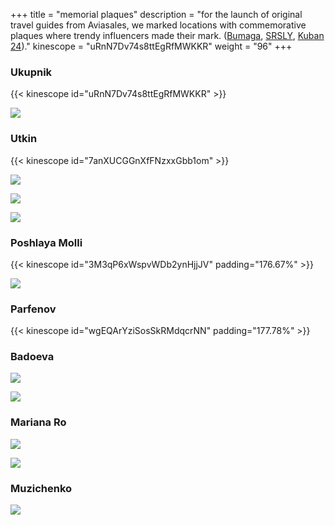 +++
title = "memorial plaques"
description = "for the launch of original travel guides from Aviasales, we marked locations with commemorative plaques where trendy influencers made their mark. ([Bumaga](https://web.archive.org/web/20211208160628/https://paperpaper.ru/papernews/2021/10/28/v-shesti-gorodah-rossii-poyavilis-sekr/), [SRSLY](https://web.archive.org/web/20211117022719/https://srsly.ru/article/show/14881/), [Kuban 24](https://www.youtube.com/watch?v=UebvUv6RIqo))."
kinescope = "uRnN7Dv74s8ttEgRfMWKKR"
weight = "96"
+++

### Ukupnik
{{< kinescope id="uRnN7Dv74s8ttEgRfMWKKR" >}}

![](/../../img/salo/salo-ukupnik.jpg)

### Utkin
{{< kinescope id="7anXUCGGnXfFNzxxGbb1om" >}}

![](/../../img/salo/salo-utkin-1.jpg)

![](/../../img/salo/salo-utkin-3.jpeg)

![](/../../img/salo/salo-utkin-4.png)

### Poshlaya Molli
{{< kinescope id="3M3qP6xWspvWDb2ynHjjJV" padding="176.67%" >}}

![](/../../img/salo/salo-molly.jpg)

### Parfenov
{{< kinescope id="wgEQArYziSosSkRMdqcrNN" padding="177.78%" >}}

### Badoeva
![](/../../img/salo/salo-badoeva-1.jpg)

![](/../../img/salo/salo-badoeva-2.jpg)

### Mariana Ro
![](/../../img/salo/salo-ro.jpg)

![](/../../img/salo/salo-ro-2.jpg)

### Muzichenko
![](/../../img/salo/salo-muzichenko.jpg)

